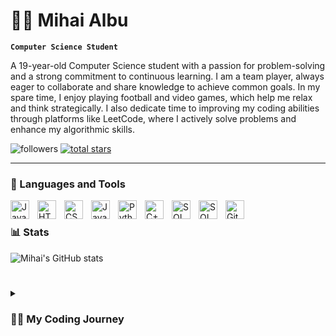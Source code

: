 # 🏄‍♂️ Mihai Albu

**`Computer Science Student`**

A 19-year-old Computer Science student with a passion for problem-solving and a strong commitment to continuous learning. I am a team player, always eager to collaborate and share knowledge to achieve common goals. In my spare time, I enjoy playing football and video games, which help me relax and think strategically. I also dedicate time to improving my coding abilities through platforms like LeetCode, 
where I actively solve problems and enhance my algorithmic skills. 

   <p align="left">
         <img alt="followers" title="Follow me on Github" src="https://custom-icon-badges.demolab.com/github/followers/miscu123?color=236ad3&labelColor=1155ba&style=for-the-badge&logo=person-add&label=Follow&logoColor=white"/></a>
      <a href="https://github.com/ForrestKnight?tab=repositories&sort=stargazers">
         <img alt="total stars" title="Total stars on GitHub" src="https://custom-icon-badges.demolab.com/github/stars/miscu123?color=55960c&style=for-the-badge&labelColor=488207&logo=star"/></a>
   </p>

---

### 🧰 Languages and Tools

<img align="left" alt="Java" width="30px" style="padding-right:10px;" src="https://cdn.jsdelivr.net/gh/devicons/devicon/icons/java/java-original.svg"/>
<img align="left" alt="HTML" width="30px" style="padding-right:10px;" src="https://cdn.jsdelivr.net/gh/devicons/devicon/icons/html5/html5-plain.svg" />
<img align="left" alt="CSS" width="30px" style="padding-right:10px;" src="https://cdn.jsdelivr.net/gh/devicons/devicon/icons/css3/css3-plain.svg" />
<img align="left" alt="JavaScript" width="30px" style="padding-right:10px;" src="https://cdn.jsdelivr.net/gh/devicons/devicon/icons/javascript/javascript-plain.svg" />
<img align="left" alt="Python" width="30px" style="padding-right:10px;" src="https://cdn.jsdelivr.net/gh/devicons/devicon/icons/python/python-plain.svg" />
<img align="left" alt="C++" width="30px" style="padding-right:10px;" src="https://cdn.jsdelivr.net/gh/devicons/devicon@latest/icons/cplusplus/cplusplus-original.svg" />
<img align="left" alt="SQL" width="30px" style="padding-right:10px;" src="https://cdn.jsdelivr.net/gh/devicons/devicon@latest/icons/azuresqldatabase/azuresqldatabase-original.svg" />
<img align="left" alt="SQL" width="30px" style="padding-right:10px;" src="https://cdn.jsdelivr.net/gh/devicons/devicon@latest/icons/php/php-original.svg" />
<img align="left" alt="GitHub" width="30px" style="padding-right:10px;" src="https://cdn.jsdelivr.net/gh/devicons/devicon/icons/github/github-original.svg" />
<br />

### 📊 Stats

![Mihai's GitHub stats](https://github-readme-stats.vercel.app/api?username=miscu123&show_icons=true&theme=monokai)

<!-- ![GitHub Streak](https://streak-stats.demolab.com?user=miscu123&theme=monokai&border_radius=4.5) -->

#
<details>
 <summary><h3>👨‍💻 My Coding Journey</h3></summary>
   I started my coding journey as a curious high school student in 2020, fascinated by the endless possibilities of the digital world. Back then, I was driven by a simple passion: the thrill of solving problems and bringing ideas to life through code. It didn’t take long for me to realize that programming wasn’t just a skill—it was a gateway to building the future.

Now, as a 19-year-old Computer Science student at university, my love for coding has only deepened. I thrive on the challenge of breaking down complex problems and finding elegant solutions, constantly pushing myself to improve. Platforms like LeetCode have become my training ground, where I sharpen my algorithmic skills and immerse myself in the art of efficient problem-solving. Beyond the individual journey, I’ve discovered the joy of collaboration—working in teams, exchanging ideas, and building things together. It’s a reminder that technology is as much about people as it is about code.

As I prepare for the challenges ahead, I’m focusing on finding a balance between my studies and my passion for learning. It won’t be without its challenges, but I know growth comes from stepping out of my comfort zone and tackling things head-on.

So here’s to the leap forward, to the dream of creating something that younger me would be proud of. Don’t wait up, because I’m just getting started.
[LeetCode]: https://leetcode.com/u/1Misu/
